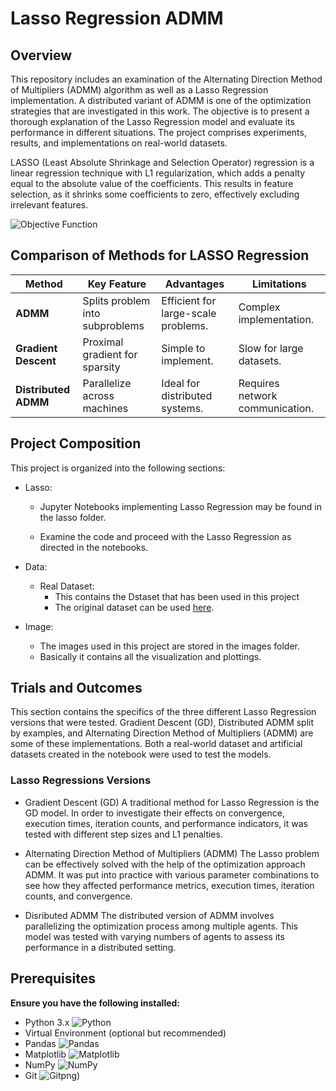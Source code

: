 #  Lasso Regression ADMM 
## Overview
This repository includes an examination of the Alternating Direction Method of Multipliers (ADMM) algorithm as well as a Lasso Regression implementation. A distributed variant of ADMM is one of the optimization strategies that are investigated in this work. The objective is to present a thorough explanation of the Lasso Regression model and evaluate its performance in different situations. The project comprises experiments, results, and implementations on real-world datasets.

LASSO (Least Absolute Shrinkage and Selection Operator) regression is a linear regression technique with L1 regularization, which adds a penalty equal to the absolute value of the coefficients. This results in feature selection, as it shrinks some coefficients to zero, effectively excluding irrelevant features.

![Objective Function](https://github.com/AoD-X-abhi/Lasso-Regression-ADMM/blob/main/images/Screenshot%202025-01-13%20161936.png?raw=true)

## Comparison of Methods for LASSO Regression

| **Method**          | **Key Feature**                     | **Advantages**                        | **Limitations**                   |
|----------------------|-------------------------------------|---------------------------------------|-----------------------------------|
| **ADMM**            | Splits problem into subproblems     | Efficient for large-scale problems.   | Complex implementation.          |
| **Gradient Descent** | Proximal gradient for sparsity      | Simple to implement.                  | Slow for large datasets.          |
| **Distributed ADMM**| Parallelize across machines         | Ideal for distributed systems.        | Requires network communication.   |


## Project Composition
This project is organized into the following sections:

- Lasso:

    - Jupyter Notebooks implementing Lasso Regression may be found in the lasso folder.

    - Examine the code and proceed with the Lasso Regression as  directed in the notebooks.

- Data: 
    - Real Dataset:
        - This contains the Dstaset that has been used in this project
        - The original dataset can be used [here](https://archive.ics.uci.edu/dataset/165/concrete+compressive+strength).

- Image:
    - The images used in this project are stored in the images folder.
    - Basically it contains all the visualization and plottings. 

## Trials and Outcomes

This section contains the specifics of the three different Lasso Regression versions that were tested. Gradient Descent (GD), Distributed ADMM split by examples, and Alternating Direction Method of Multipliers (ADMM) are some of these implementations. Both a real-world dataset and artificial datasets created in the notebook were used to test the models.

### Lasso Regressions Versions

- Gradient Descent (GD)
A traditional method for Lasso Regression is the GD model. In order to investigate their effects on convergence, execution times, iteration counts, and performance indicators, it was tested with different step sizes and L1 penalties.

- Alternating Direction Method of Multipliers (ADMM) 
The Lasso problem can be effectively solved with the help of the optimization approach ADMM. It was put into practice with various parameter combinations to see how they affected performance metrics, execution times, iteration counts, and convergence.

- Disributed ADMM 
The distributed version of ADMM involves parallelizing the optimization process among multiple agents. This model was tested with varying numbers of agents to assess its performance in a distributed setting.

## Prerequisites
**Ensure you have the following installed:**
- Python 3.x ![Python](https://img.shields.io/badge/Python-3776AB?style=for-the-badge&logo=python&logoColor=white)
- Virtual Environment (optional but recommended)
- Pandas ![Pandas](https://img.shields.io/badge/Pandas-150458?style=for-the-badge&logo=pandas&logoColor=white)
- Matplotlib ![Matplotlib](https://img.shields.io/badge/Matplotlib-003B57?style=for-the-badge&logo=matplotlib&logoColor=white)
- NumPy ![NumPy](https://img.shields.io/badge/NumPy-013243?style=for-the-badge&logo=numpy&logoColor=white)
- Git ![Git](https://img.shields.io/badge/Git-F05032?style=for-the-badge&logo=git&logoColor=white)png)


